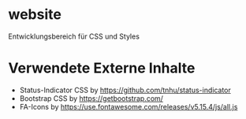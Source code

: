 # website
Entwicklungsbereich für CSS und Styles


# Verwendete Externe Inhalte

- Status-Indicator CSS by https://github.com/tnhu/status-indicator
- Bootstrap CSS by https://getbootstrap.com/
- FA-Icons by https://use.fontawesome.com/releases/v5.15.4/js/all.js 